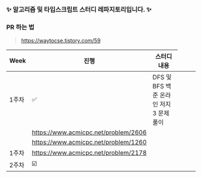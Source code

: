 
### ✨ 알고리즘 및 타입스크립트 스터디 레파지토리입니다. ✨

### PR 하는 법
> https://waytocse.tistory.com/59


| Week | 진행 | 스터디 내용 |
| ---- | --- |----------- |
| 1주차 | ✅ | DFS 및 BFS 백준 온라인 저지 3 문제 풀이 |
| <td colspan=3> https://www.acmicpc.net/problem/2606 |
| <td colspan=2> https://www.acmicpc.net/problem/1260 |
| 1주차 | https://www.acmicpc.net/problem/2178 |
| 2주차 | ☑️ |  |


